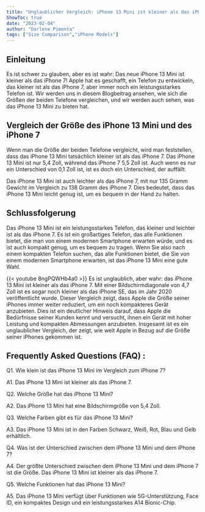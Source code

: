 ```yaml
---
title: "Unglaublicher Vergleich: iPhone 13 Mini ist kleiner als das iPhone 7!"
ShowToc: true 
date: "2023-02-04"
author: "Darlene Pimenta" 
tags: ["Size Comparison","iPhone Models"]
---
```

## Einleitung

Es ist schwer zu glauben, aber es ist wahr: Das neue iPhone 13 Mini ist kleiner als das iPhone 7! Apple hat es geschafft, ein Telefon zu entwickeln, das kleiner ist als das iPhone 7, aber immer noch ein leistungsstarkes Telefon ist. Wir werden uns in diesem Blogbeitrag ansehen, wie sich die Größen der beiden Telefone vergleichen, und wir werden auch sehen, was das iPhone 13 Mini zu bieten hat.

## Vergleich der Größe des iPhone 13 Mini und des iPhone 7

Wenn man die Größe der beiden Telefone vergleicht, wird man feststellen, dass das iPhone 13 Mini tatsächlich kleiner ist als das iPhone 7. Das iPhone 13 Mini ist nur 5,4 Zoll, während das iPhone 7 5,5 Zoll ist. Auch wenn es nur ein Unterschied von 0,1 Zoll ist, ist es doch ein Unterschied, der auffällt.

Das iPhone 13 Mini ist auch leichter als das iPhone 7, mit nur 135 Gramm Gewicht im Vergleich zu 138 Gramm des iPhone 7. Dies bedeutet, dass das iPhone 13 Mini leicht genug ist, um es bequem in der Hand zu halten.

## Schlussfolgerung

Das iPhone 13 Mini ist ein leistungsstarkes Telefon, das kleiner und leichter ist als das iPhone 7. Es ist ein großartiges Telefon, das alle Funktionen bietet, die man von einem modernen Smartphone erwarten würde, und es ist auch kompakt genug, um es bequem zu tragen. Wenn Sie also nach einem kompakten Telefon suchen, das alle Funktionen bietet, die Sie von einem modernen Smartphone erwarten, ist das iPhone 13 Mini eine gute Wahl.

{{< youtube 8ngPQWHb4a0 >}} 
Es ist unglaublich, aber wahr: das iPhone 13 Mini ist kleiner als das iPhone 7. Mit einer Bildschirmdiagonale von 4,7 Zoll ist es sogar noch kleiner als das iPhone SE, das im Jahr 2020 veröffentlicht wurde. Dieser Vergleich zeigt, dass Apple die Größe seiner iPhones immer weiter reduziert, um ein noch kompakteres Gerät anzubieten. Dies ist ein deutlicher Hinweis darauf, dass Apple die Bedürfnisse seiner Kunden kennt und versucht, ihnen ein Gerät mit hoher Leistung und kompakten Abmessungen anzubieten. Insgesamt ist es ein unglaublicher Vergleich, der zeigt, wie weit Apple in Bezug auf die Größe seiner iPhones gekommen ist.

## Frequently Asked Questions (FAQ) :
Q1. Wie klein ist das iPhone 13 Mini im Vergleich zum iPhone 7?

A1. Das iPhone 13 Mini ist kleiner als das iPhone 7.

Q2. Welche Größe hat das iPhone 13 Mini?

A2. Das iPhone 13 Mini hat eine Bildschirmgröße von 5,4 Zoll.

Q3. Welche Farben gibt es für das iPhone 13 Mini?

A3. Das iPhone 13 Mini ist in den Farben Schwarz, Weiß, Rot, Blau und Gelb erhältlich.

Q4. Was ist der Unterschied zwischen dem iPhone 13 Mini und dem iPhone 7?

A4. Der größte Unterschied zwischen dem iPhone 13 Mini und dem iPhone 7 ist die Größe. Das iPhone 13 Mini ist kleiner als das iPhone 7.

Q5. Welche Funktionen hat das iPhone 13 Mini?

A5. Das iPhone 13 Mini verfügt über Funktionen wie 5G-Unterstützung, Face ID, ein kompaktes Design und ein leistungsstarkes A14 Bionic-Chip.


